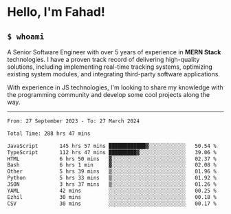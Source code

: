 <h1>Hello, I'm Fahad!</h1>

<h2><code>$ whoami</code></h2>

A Senior Software Engineer with over 5 years of experience in **MERN Stack** technologies. I have a proven track record of delivering high-quality solutions, including implementing real-time tracking systems, optimizing existing system modules, and integrating third-party software applications.

With experience in JS technologies, I'm looking to share my knowledge with the programming community and develop some cool projects along the way.

---

<!--START_SECTION:waka-->

```txt
From: 27 September 2023 - To: 27 March 2024

Total Time: 288 hrs 47 mins

JavaScript       145 hrs 57 mins ████████████▓░░░░░░░░░░░░   50.54 %
TypeScript       112 hrs 47 mins █████████▓░░░░░░░░░░░░░░░   39.06 %
HTML             6 hrs 50 mins   ▓░░░░░░░░░░░░░░░░░░░░░░░░   02.37 %
Bash             6 hrs 1 min     ▓░░░░░░░░░░░░░░░░░░░░░░░░   02.08 %
Other            5 hrs 39 mins   ▒░░░░░░░░░░░░░░░░░░░░░░░░   01.96 %
Python           5 hrs 33 mins   ▒░░░░░░░░░░░░░░░░░░░░░░░░   01.92 %
JSON             3 hrs 37 mins   ▒░░░░░░░░░░░░░░░░░░░░░░░░   01.26 %
YAML             42 mins         ░░░░░░░░░░░░░░░░░░░░░░░░░   00.25 %
Ezhil            30 mins         ░░░░░░░░░░░░░░░░░░░░░░░░░   00.18 %
CSV              30 mins         ░░░░░░░░░░░░░░░░░░░░░░░░░   00.17 %
```

<!--END_SECTION:waka-->

<!--
**heyFahad/heyFahad** is a ✨ _special_ ✨ repository because its `README.md` (this file) appears on your GitHub profile.

Here are some ideas to get you started:

- 🔭 I’m currently working on ...
- 🌱 I’m currently learning ...
- 👯 I’m looking to collaborate on ...
- 🤔 I’m looking for help with ...
- 💬 Ask me about ...
- 📫 How to reach me: ...
- 😄 Pronouns: ...
- ⚡ Fun fact: ...
-->
